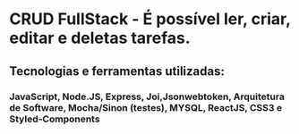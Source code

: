 # CRUD FullStack - É possível ler, criar, editar e deletas tarefas.

## Tecnologias e ferramentas utilizadas:

### JavaScript, Node.JS, Express, Joi,Jsonwebtoken, Arquitetura de Software, Mocha/Sinon (testes), MYSQL, ReactJS, CSS3 e Styled-Components
